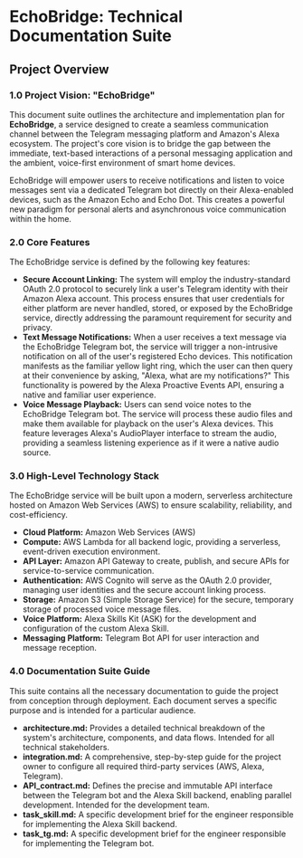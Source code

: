 # **EchoBridge: Technical Documentation Suite**

## **Project Overview**

### **1.0 Project Vision: "EchoBridge"**

This document suite outlines the architecture and implementation plan for **EchoBridge**, a service designed to create a seamless communication channel between the Telegram messaging platform and Amazon's Alexa ecosystem. The project's core vision is to bridge the gap between the immediate, text-based interactions of a personal messaging application and the ambient, voice-first environment of smart home devices.

EchoBridge will empower users to receive notifications and listen to voice messages sent via a dedicated Telegram bot directly on their Alexa-enabled devices, such as the Amazon Echo and Echo Dot. This creates a powerful new paradigm for personal alerts and asynchronous voice communication within the home.

### **2.0 Core Features**

The EchoBridge service is defined by the following key features:

* **Secure Account Linking:** The system will employ the industry-standard OAuth 2.0 protocol to securely link a user's Telegram identity with their Amazon Alexa account. This process ensures that user credentials for either platform are never handled, stored, or exposed by the EchoBridge service, directly addressing the paramount requirement for security and privacy.
* **Text Message Notifications:** When a user receives a text message via the EchoBridge Telegram bot, the service will trigger a non-intrusive notification on all of the user's registered Echo devices. This notification manifests as the familiar yellow light ring, which the user can then query at their convenience by asking, "Alexa, what are my notifications?" This functionality is powered by the Alexa Proactive Events API, ensuring a native and familiar user experience.
* **Voice Message Playback:** Users can send voice notes to the EchoBridge Telegram bot. The service will process these audio files and make them available for playback on the user's Alexa devices. This feature leverages Alexa's AudioPlayer interface to stream the audio, providing a seamless listening experience as if it were a native audio source.

### **3.0 High-Level Technology Stack**

The EchoBridge service will be built upon a modern, serverless architecture hosted on Amazon Web Services (AWS) to ensure scalability, reliability, and cost-efficiency.

* **Cloud Platform:** Amazon Web Services (AWS)
* **Compute:** AWS Lambda for all backend logic, providing a serverless, event-driven execution environment.
* **API Layer:** Amazon API Gateway to create, publish, and secure APIs for service-to-service communication.
* **Authentication:** AWS Cognito will serve as the OAuth 2.0 provider, managing user identities and the secure account linking process.
* **Storage:** Amazon S3 (Simple Storage Service) for the secure, temporary storage of processed voice message files.
* **Voice Platform:** Alexa Skills Kit (ASK) for the development and configuration of the custom Alexa Skill.
* **Messaging Platform:** Telegram Bot API for user interaction and message reception.

### **4.0 Documentation Suite Guide**

This suite contains all the necessary documentation to guide the project from conception through deployment. Each document serves a specific purpose and is intended for a particular audience.

* **architecture.md:** Provides a detailed technical breakdown of the system's architecture, components, and data flows. Intended for all technical stakeholders.
* **integration.md:** A comprehensive, step-by-step guide for the project owner to configure all required third-party services (AWS, Alexa, Telegram).
* **API_contract.md:** Defines the precise and immutable API interface between the Telegram bot and the Alexa Skill backend, enabling parallel development. Intended for the development team.
* **task_skill.md:** A specific development brief for the engineer responsible for implementing the Alexa Skill backend.
* **task_tg.md:** A specific development brief for the engineer responsible for implementing the Telegram bot.